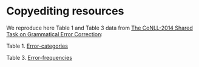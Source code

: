 # Copyediting resources
We reproduce here Table 1 and Table 3 data from [The CoNLL-2014 Shared Task on Grammatical Error Correction](https://www.aclweb.org/anthology/W14-1701.pdf):

Table 1. [Error-categories](https://github.com/Sukii/CE/blob/master/error-categories.tsv)

Table 3. [Error-frequencies](https://github.com/Sukii/CE/blob/master/error-freq.csv)
